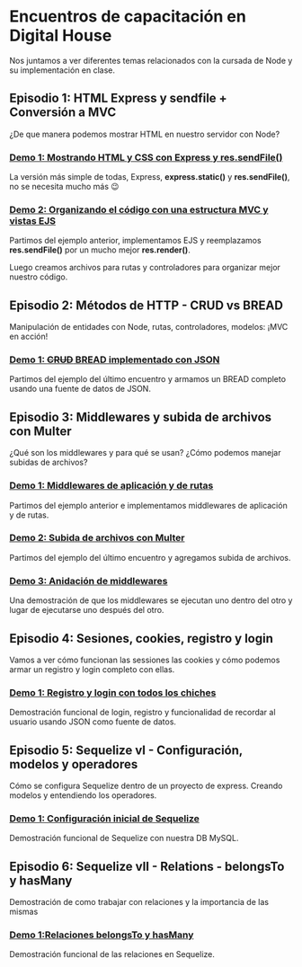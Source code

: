 # Encuentros de capacitación en Digital House

Nos juntamos a ver diferentes temas relacionados con la cursada de Node y su implementación en clase.

## Episodio 1:  HTML Express y sendfile + Conversión a MVC

¿De que manera podemos mostrar HTML en nuestro servidor con Node?

### [Demo 1: Mostrando HTML y CSS con Express y res.sendFile()](e1-01-html-express-sendfile)

La versión más simple de todas, Express, **express.static()** y **res.sendFile()**, no se necesita mucho más :wink:

### [Demo 2: Organizando el código con una estructura MVC y vistas EJS](e1-02-pasaje-a-mvc)

Partimos del ejemplo anterior, implementamos EJS y reemplazamos **res.sendFile()** por un mucho mejor **res.render()**.

Luego creamos archivos para rutas y controladores para organizar mejor nuestro código.

## Episodio 2:  Métodos de HTTP - CRUD vs BREAD

Manipulación de entidades con Node, rutas, controladores, modelos: ¡MVC en acción!

### [Demo 1: ~~CRUD~~ BREAD implementado con JSON](e2-01-json-crud)

Partimos del ejemplo del último encuentro y armamos un BREAD completo usando una fuente de datos de JSON.

## Episodio 3:  Middlewares y subida de archivos con Multer

¿Qué son los middlewares y para qué se usan? ¿Cómo podemos manejar subidas de archivos?

### [Demo 1: Middlewares de aplicación y de rutas](e3-01-middlewares)

Partimos del ejemplo anterior e implementamos middlewares de aplicación y de rutas.

### [Demo 2: Subida de archivos con Multer](e3-02-multer)

Partimos del ejemplo del último encuentro y agregamos subida de archivos.

### [Demo 3: Anidación de middlewares](e3-03-anidado-de-middlewares)

Una demostración de que los middlewares se ejecutan uno dentro del otro y lugar de ejecutarse uno después del otro.

## Episodio 4:  Sesiones, cookies, registro y login

Vamos a ver cómo funcionan las sessiones las cookies y cómo podemos armar un registro y login completo con ellas.

### [Demo 1: Registro y login con todos los chiches](e4-01-session-cookies-login)

Demostración funcional de login, registro y funcionalidad de recordar al usuario usando JSON como fuente de datos.

## Episodio 5:  Sequelize vI - Configuración, modelos y operadores

Cómo se configura Sequelize dentro de un proyecto de express. Creando modelos y entendiendo los operadores.

### [Demo 1: Configuración inicial de Sequelize](e5-01-sequelize-vI)

Demostración funcional de Sequelize con nuestra DB MySQL.

## Episodio 6:  Sequelize vII - Relations - belongsTo y hasMany

Demostración de como trabajar con relaciones y la importancia de las mismas

### [Demo 1:Relaciones belongsTo y hasMany](e6-01-sequelize-vII)

Demostración funcional de las relaciones en Sequelize.
